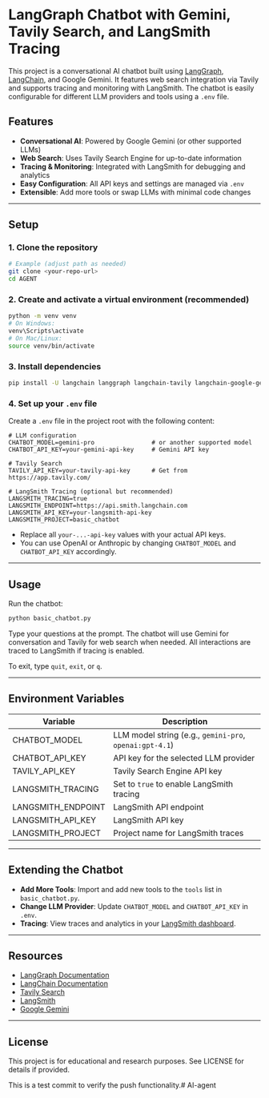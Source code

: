 # LangGraph Chatbot with Gemini, Tavily Search, and LangSmith Tracing

This project is a conversational AI chatbot built using [LangGraph](https://github.com/langchain-ai/langgraph), [LangChain](https://github.com/langchain-ai/langchain), and Google Gemini. It features web search integration via Tavily and supports tracing and monitoring with LangSmith. The chatbot is easily configurable for different LLM providers and tools using a `.env` file.

## Features
- **Conversational AI**: Powered by Google Gemini (or other supported LLMs)
- **Web Search**: Uses Tavily Search Engine for up-to-date information
- **Tracing & Monitoring**: Integrated with LangSmith for debugging and analytics
- **Easy Configuration**: All API keys and settings are managed via `.env`
- **Extensible**: Add more tools or swap LLMs with minimal code changes

---

## Setup

### 1. Clone the repository
```sh
# Example (adjust path as needed)
git clone <your-repo-url>
cd AGENT
```

### 2. Create and activate a virtual environment (recommended)
```sh
python -m venv venv
# On Windows:
venv\Scripts\activate
# On Mac/Linux:
source venv/bin/activate
```

### 3. Install dependencies
```sh
pip install -U langchain langgraph langchain-tavily langchain-google-genai python-dotenv
```

### 4. Set up your `.env` file
Create a `.env` file in the project root with the following content:

```
# LLM configuration
CHATBOT_MODEL=gemini-pro                # or another supported model
CHATBOT_API_KEY=your-gemini-api-key     # Gemini API key

# Tavily Search
TAVILY_API_KEY=your-tavily-api-key      # Get from https://app.tavily.com/

# LangSmith Tracing (optional but recommended)
LANGSMITH_TRACING=true
LANGSMITH_ENDPOINT=https://api.smith.langchain.com
LANGSMITH_API_KEY=your-langsmith-api-key
LANGSMITH_PROJECT=basic_chatbot
```

- Replace all `your-...-api-key` values with your actual API keys.
- You can use OpenAI or Anthropic by changing `CHATBOT_MODEL` and `CHATBOT_API_KEY` accordingly.

---

## Usage

Run the chatbot:
```sh
python basic_chatbot.py
```

Type your questions at the prompt. The chatbot will use Gemini for conversation and Tavily for web search when needed. All interactions are traced to LangSmith if tracing is enabled.

To exit, type `quit`, `exit`, or `q`.

---

## Environment Variables

| Variable              | Description                                      |
|----------------------|--------------------------------------------------|
| CHATBOT_MODEL        | LLM model string (e.g., `gemini-pro`, `openai:gpt-4.1`) |
| CHATBOT_API_KEY      | API key for the selected LLM provider             |
| TAVILY_API_KEY       | Tavily Search Engine API key                      |
| LANGSMITH_TRACING    | Set to `true` to enable LangSmith tracing         |
| LANGSMITH_ENDPOINT   | LangSmith API endpoint                            |
| LANGSMITH_API_KEY    | LangSmith API key                                 |
| LANGSMITH_PROJECT    | Project name for LangSmith traces                 |

---

## Extending the Chatbot
- **Add More Tools**: Import and add new tools to the `tools` list in `basic_chatbot.py`.
- **Change LLM Provider**: Update `CHATBOT_MODEL` and `CHATBOT_API_KEY` in `.env`.
- **Tracing**: View traces and analytics in your [LangSmith dashboard](https://smith.langchain.com/).

---

## Resources
- [LangGraph Documentation](https://langchain-ai.github.io/langgraph/)
- [LangChain Documentation](https://python.langchain.com/docs/)
- [Tavily Search](https://app.tavily.com/)
- [LangSmith](https://smith.langchain.com/)
- [Google Gemini](https://ai.google.dev/)

---

## License
This project is for educational and research purposes. See LICENSE for details if provided. 

This is a test commit to verify the push functionality.#   A I - a g e n t  
 